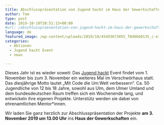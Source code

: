 ```yaml
---
title: Abschlusspräsentation von Jugend hackt im Haus der Gewerkschaften
author: Tom
type: post
date: 2019-10-10T20:51:13+00:00
#url: /abschlusspraesentation-von-jugend-hackt-im-haus-der-gewerkschaft/
language: de
featured_image: /wp-content/uploads/2019/10/45493673055_f8d66b0135_c-e1572299278252.jpg
categories:
  - Aktionen
  - Jugend hackt Event
  - news

---
```

Dieses Jahr ist es wieder soweit: Das [Jugend hackt][1] Event findet vom 1. November bis zum 3. November ein weiteres Mal im Verschwörhaus statt. Das diesjährige Motto lautet &#8222;Mit Code die Um:Welt verbessern&#8220;. Ca. 50 Jugendliche von 12 bis 18 Jahre, sowohl aus Ulm, dem Ulmer Umland und dem bundesdeutschen Raum treffen sich ein Wochenende lang, und entwickeln ihre eigenen Projekte. Unterstütz werden sie dabei von ehrenamtlichen Mentor\*innen.

Wir laden Sie ganz herzlich zur Abschlusspräsentation der Projekte **am 3. November 2019 um 13.00 Uhr** ins **Haus der Gewerkschaften** ein.

 [1]: https://jugendhackt.org/was-ist/
